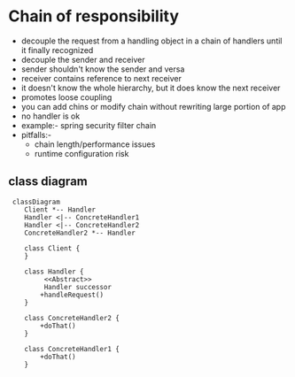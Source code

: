 # Chain of responsibility
- decouple the request from a handling object in a chain of handlers until it finally  recognized
- decouple the sender and receiver
- sender shouldn't know the sender and versa 
- receiver contains reference to next receiver
- it doesn't know the whole hierarchy, but it does know the next receiver
- promotes loose coupling 
- you can add chins or modify chain without rewriting large portion of app
- no handler is ok
- example:- spring security filter chain
- pitfalls:-
  - chain length/performance issues
  - runtime configuration risk


## class diagram

```mermaid
 classDiagram
    Client *-- Handler
    Handler <|-- ConcreteHandler1
    Handler <|-- ConcreteHandler2
    ConcreteHandler2 *-- Handler
    
    class Client {
    }
    
    class Handler {
         <<Abstract>>
         Handler successor
        +handleRequest()
    }
    
    class ConcreteHandler2 {
        +doThat()
    } 
    
    class ConcreteHandler1 {
        +doThat()
    } 
    
```